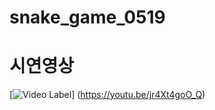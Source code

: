 # snake_game_0519

# 시연영상
[![Video Label](http://img.youtube.com/vi/jr4Xt4goO_Q/0.jpg)]
(https://youtu.be/jr4Xt4goO_Q)


